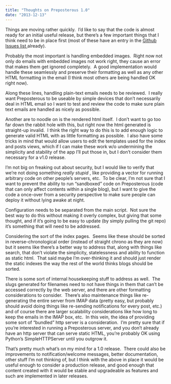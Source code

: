 ```yaml
---
title: "Thoughts on Preposterous 1.0"
date: "2013-12-13"
---
```


<div class="content">
<p>Things are moving rather quickly.  I’d like to say that the code is almost
ready for an initial useful release, but there’s a few important things that I
think need to be in place first (most of these have an entry in the <a href="https://github.com/jjg/preposterous/issues?state=open" target="_blank"> Github
Issues list </a> already).</p>
<p>Probably the most important is handling embedded images.  Right now not only
do emails with embedded images not work right, they cause an error that makes
them get ignored completely.  A good implementation would handle these
seamlessly and preserve their formatting as well as any other HTML formatting
in the email (I think most others are being handled OK right now).</p>
<p>Along these lines, handling plain-text emails needs to be reviewed.  I really
want Preposterous to be useable by simple devices that don’t necessarily deal
in HTML email so I want to test and review the code to make sure plain text
emails are handled as nicely as possible.</p>
<p>Another are to noodle on is the rendered html itself.  I don’t want to go too
far down the rabbit hole with this, but right now the html generated is
straight-up invalid.  I think the right way to do this is to add enough logic
to generate valid HTML with as little formatting as possible.  I also have
some tricks in mind that would allow users to edit the templates used for the
index and posts views, which if I can make these work w/o undermining the
simplicity and stability of the app I’ll put those in, but I don’t consider
them necessary for a v1.0 release.</p>
<p>I’m not big on freaking out about security, but I would like to verify that
we’re not doing something <em>really stupid</em> , like providing a vector for
running arbitrary code on other people’s servers, etc.  To be clear, I’m not
sure that I want to prevent the ability to run “sandboxed” code on
Preposterous (code that can only affect contents within a single blog), but I
want to give the code a once-over from a security perspective to make sure
people can deploy it without lying awake at night.</p>
<p>Configuration needs to be separated from the main script.  Not sure the best
way to do this without making it overly complex, but giving that some thought,
and if it’s going to be easy to update (by simply pulling the git repo) it’s
something that will need to be addressed.</p>
<p>Considering the sort of the index pages.  Seems like these should be sorted in
reverse-chronological order (instead of straight chrono as they are now) but
it seems like there’s a better way to address that, along with things like
search, that don’t violate the simplicity, statelessness and ability to
function as static html.  That said maybe I’m over-thinking it and should just
render the static indexes the way the rest of the world thinks blogs should be
sorted.</p>
<p>There is some sort of internal housekeeping stuff to address as well.  The
slugs generated for filenames need to not have things in them that can’t be
accessed correctly by the web server, and there are other formatting
considerations to consider.  There’s also maintenance things like re-
generating the entire server from IMAP data (pretty easy, but probably should
avoid doing things like re-sending notifications for every post, etc.) and of
course there are larger scalability considerations like how long to keep the
emails in the IMAP box, etc.  In this vein, the idea of providing some sort of
“bundled” http server is a consideration.  I’m pretty sure that if you’re
interested in running a Preposterous server, and you don’t already have an
http server that can serve static HTML, you’re probably OK using Python’s
SimpleHTTPServer until you outgrow it.</p>
<p>That’s pretty much what’s on my mind for a 1.0 release.  There could also be
improvements to notification/welcome messages, better documentation, other
stuff I’m not thinking of, but I think with the above in place it would be
useful enough to consider a production release, and good enough that content
created with it would be stable and upgradeable as features and such are
implemented in later releases.</p>
</div>
